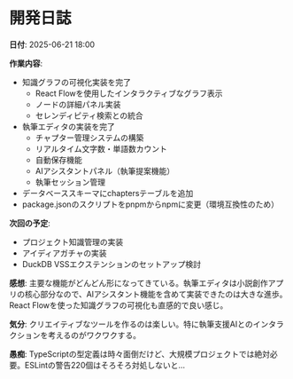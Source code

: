 # 開発日誌

**日付**: 2025-06-21 18:00

**作業内容**:
- 知識グラフの可視化実装を完了
  - React Flowを使用したインタラクティブなグラフ表示
  - ノードの詳細パネル実装
  - セレンディピティ検索との統合
- 執筆エディタの実装を完了
  - チャプター管理システムの構築
  - リアルタイム文字数・単語数カウント
  - 自動保存機能
  - AIアシスタントパネル（執筆提案機能）
  - 執筆セッション管理
- データベーススキーマにchaptersテーブルを追加
- package.jsonのスクリプトをpnpmからnpmに変更（環境互換性のため）

**次回の予定**:
- プロジェクト知識管理の実装
- アイディアガチャの実装
- DuckDB VSSエクステンションのセットアップ検討

**感想**: 
主要な機能がどんどん形になってきている。執筆エディタは小説創作アプリの核心部分なので、AIアシスタント機能を含めて実装できたのは大きな進歩。React Flowを使った知識グラフの可視化も直感的で良い感じ。

**気分**: 
クリエイティブなツールを作るのは楽しい。特に執筆支援AIとのインタラクションを考えるのがワクワクする。

**愚痴**: 
TypeScriptの型定義は時々面倒だけど、大規模プロジェクトでは絶対必要。ESLintの警告220個はそろそろ対処しないと...